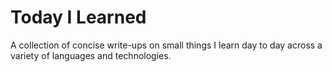 # Today I Learned
A collection of concise write-ups on small things I learn day to day across a variety of languages and technologies.
